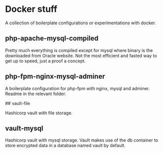 # Docker stuff

A collection of boilerplate configurations or experimentations with docker.

## php-apache-mysql-compiled

Pretty much everything is compiled except for mysql where binary is the downloaded from Oracle website. Not the most efficient and fasted way to get up to speed, just a proof a concept.

## php-fpm-nginx-mysql-adminer

A boilerplate configuration for php-fpm with nginx, mysql and adminer. Readme in the relevant folder.

## vault-file

Hashicorp vault with file storage.

## vault-mysql

Hashicorp vault with mysql storage. Vault makes use of the db container to store encrypted data in a
database named vault by default.
